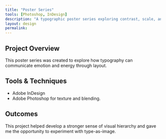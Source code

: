 ```yaml
---
title: "Poster Series"
tools: [Photoshop, InDesign]
description: "A typographic poster series exploring contrast, scale, and rhythm."
layout: design
permalink:
---
```


## Project Overview

This poster series was created to explore how typography can communicate emotion and energy through layout.

## Tools & Techniques

- Adobe InDesign
- Adobe Photoshop for texture and blending.

## Outcomes

This project helped develop a stronger sense of visual hierarchy and gave me the opportunity to experiment with type-as-image.